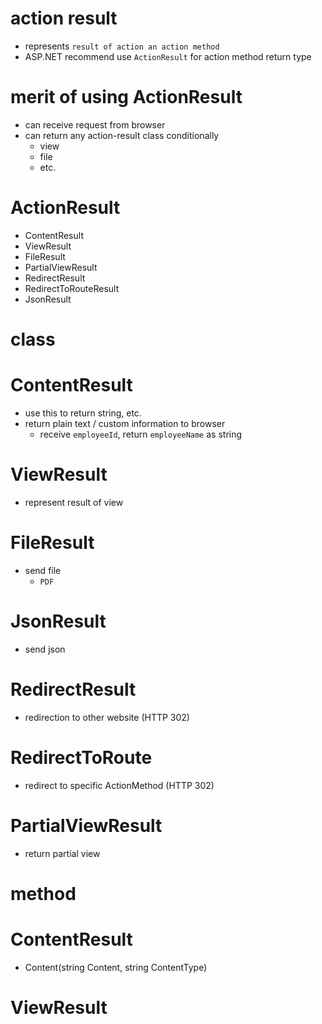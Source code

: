 # action result

- represents `result of action an action method`
- ASP.NET recommend use `ActionResult` for action method return type

# merit of using ActionResult

- can receive request from browser
- can return any action-result class conditionally
  - view
  - file
  - etc.

# ActionResult

- ContentResult
- ViewResult
- FileResult
- PartialViewResult
- RedirectResult
- RedirectToRouteResult
- JsonResult

# class

# ContentResult

- use this to return string, etc.
- return plain text / custom information to browser
  - receive `employeeId`, return `employeeName` as string

# ViewResult

- represent result of view

# FileResult

- send file
  - `PDF`

# JsonResult

- send json

# RedirectResult

- redirection to other website (HTTP 302)

# RedirectToRoute

- redirect to specific ActionMethod (HTTP 302)

# PartialViewResult

- return partial view

# method

# ContentResult

- Content(string Content, string ContentType)

# ViewResult
